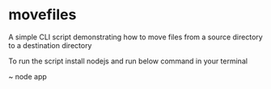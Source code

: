 # movefiles
A simple CLI script demonstrating how to move files from a source directory to a destination directory 

To run the script install nodejs and run below command in your terminal

~ node app
